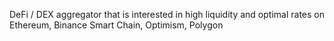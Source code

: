 DeFi / DEX aggregator that is interested in high liquidity and optimal rates on Ethereum, Binance Smart Chain, Optimism, Polygon